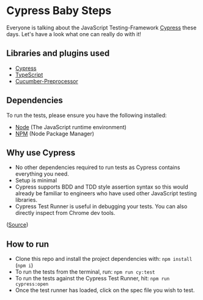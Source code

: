 # Cypress Baby Steps

Everyone is talking about the JavaScript Testing-Framework [Cypress](https://www.cypress.io/) these days.
Let's have a look what one can really do with it!

## Libraries and plugins used

- [Cypress](https://www.cypress.io/)
- [TypeScript](https://docs.cypress.io/guides/tooling/typescript-support.html#Install-TypeScript)
- [Cucumber-Preprocessor](https://github.com/TheBrainFamily/cypress-cucumber-preprocessor)

## Dependencies

To run the tests, please ensure you have the following installed:

- [Node](https://nodejs.org) (The JavaScript runtime environment)
- [NPM](https://nodejs.org/en/knowledge/getting-started/npm/what-is-npm/) (Node Package Manager)

## Why use Cypress
- No other dependencies required to run tests as Cypress contains everything you need.
- Setup is minimal
- Cypress supports BDD and TDD style assertion syntax so this would already be familiar to engineers who have used other JavaScript testing libraries.
- Cypress Test Runner is useful in debugging your tests. You can also directly inspect from Chrome dev tools.  

([Source](https://github.com/mdcruz))

## How to run

* Clone this repo and install the project dependencies with:
`npm install` (`npm i`)
* To run the tests from the terminal, run:
`npm run cy:test`
* To run the tests against the Cypress Test Runner, hit: `npm run cypress:open`
* Once the test runner has loaded, click on the spec file you wish to test.